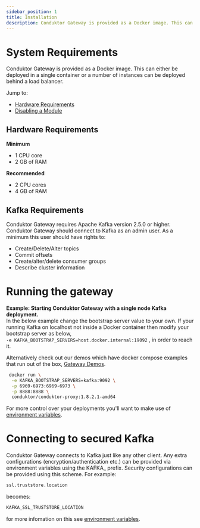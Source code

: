 ```yaml
---
sidebar_position: 1
title: Installation
description: Conduktor Gateway is provided as a Docker image. This can either be deployed in a single container or a number of instances can be deployed behind a load balancer.
---
```


# System Requirements

Conduktor Gateway is provided as a Docker image. This can either be deployed in a single container or a number of instances can be deployed behind a load balancer.

Jump to:

- [Hardware Requirements](#hardware-requirements)
- [Disabling a Module](#disabling-a-module)

## Hardware Requirements

**Minimum**

- 1 CPU core
- 2 GB of RAM

**Recommended**

- 2 CPU cores
- 4 GB of RAM

## Kafka Requirements

Conduktor Gateway requires Apache Kafka version 2.5.0 or higher. Conduktor Gateway should connect to Kafka as an admin user. As a minimum this user should have rights to:

- Create/Delete/Alter topics
- Commit offsets
- Create/alter/delete consumer groups
- Describe cluster information

# Running the gateway

**Example: Starting Conduktor Gateway with a single node Kafka deployment.**  
 In the below example change the bootstrap server value to your own. If your running Kafka on localhost not inside a Docker container then modify your bootstrap server as below,  
 `-e KAFKA_BOOTSTRAP_SERVERS=host.docker.internal:19092` , in order to reach it.

Alternatively check out our demos which have docker compose examples that run out of the box, [Gateway Demos](https://github.com/conduktor/conduktor-proxy-demos).

```bash
 docker run \
  -e KAFKA_BOOTSTRAP_SERVERS=kafka:9092 \
  -p 6969-6973:6969-6973 \
  -p 8888:8888 \
  conduktor/conduktor-proxy:1.8.2.1-amd64
```

For more control over your deployments you'll want to make use of [environment variables](/platform/gateway/configuration/env-variables/).

# Connecting to secured Kafka

Conduktor Gateway connects to Kafka just like any other client. Any extra configurations (encryption/authentication etc.) can be provided via environment variables using the KAFKA\_ prefix. Security configurations can be provided using this scheme. For example:

```bash
ssl.truststore.location
```

becomes:

```bash
KAFKA_SSL_TRUSTSTORE_LOCATION
```

for more infomation on this see [environment variables](/platform/gateway/configuration/env-variables/).
